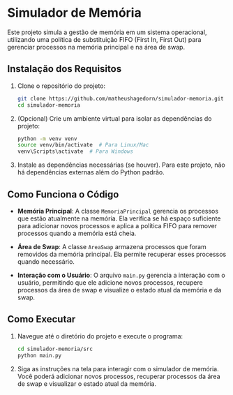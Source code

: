 # Simulador de Memória

Este projeto simula a gestão de memória em um sistema operacional, utilizando uma política de substituição FIFO (First In, First Out) para gerenciar processos na memória principal e na área de swap.

## Instalação dos Requisitos

1. Clone o repositório do projeto:

   ```bash
   git clone https://github.com/matheushagedorn/simulador-memoria.git
   cd simulador-memoria
   ```

2. (Opcional) Crie um ambiente virtual para isolar as dependências do projeto:

   ```bash
   python -m venv venv
   source venv/bin/activate  # Para Linux/Mac
   venv\Scripts\activate  # Para Windows
   ```

3. Instale as dependências necessárias (se houver). Para este projeto, não há dependências externas além do Python padrão.

## Como Funciona o Código

- **Memória Principal**: A classe `MemoriaPrincipal` gerencia os processos que estão atualmente na memória. Ela verifica se há espaço suficiente para adicionar novos processos e aplica a política FIFO para remover processos quando a memória está cheia.

- **Área de Swap**: A classe `AreaSwap` armazena processos que foram removidos da memória principal. Ela permite recuperar esses processos quando necessário.

- **Interação com o Usuário**: O arquivo `main.py` gerencia a interação com o usuário, permitindo que ele adicione novos processos, recupere processos da área de swap e visualize o estado atual da memória e da swap.

## Como Executar

1. Navegue até o diretório do projeto e execute o programa:

   ```bash
   cd simulador-memoria/src
   python main.py
   ```

2. Siga as instruções na tela para interagir com o simulador de memória. Você poderá adicionar novos processos, recuperar processos da área de swap e visualizar o estado atual da memória.